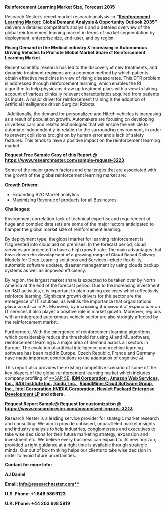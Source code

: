﻿**Reinforcement Learning Market Size, Forecast 2035**

Research Nester’s recent market research analysis on **“[Reinforcement Learning Market](https://www.researchnester.com/reports/reinforcement-learning-market/3223): Global Demand Analysis & Opportunity Outlook 2035”** delivers a detailed competitor’s analysis and a detailed overview of the global reinforcement learning market in terms of market segmentation by deployment, enterprise size, end-user, and by region. 

**Rising Demand in the Medical industry & Increasing in Autonomous Driving Vehicles to Promote Global Market Share of Reinforcement Learning Market.**

Recent scientific research has led to the discovery of new treatments, and dynamic treatment regimens are a common method by which patients obtain effective medicines in view of rising disease rates. This DTR problem is addressed through reinforcement learning, which enables the RI algorithm to help physicians draw up treatment plans with a view to taking account of various clinically relevant characteristics acquired from patients as inputs. A major driver for reinforcement training is the adoption of Artificial Intelligence driven Surgical Robots.

` `Additionally, the demand for personalized and Hitech vehicles is increasing as a result of population growth. Automakers are focusing on developing driverless cars and related technologies that will enable the vehicle to automate independently, in relation to the surrounding environment, in order to prevent collisions brought on by human error and a lack of safety features. This tends to have a positive impact on the reinforcement learning market.

**Request Free Sample Copy of this Report @ <https://www.researchnester.com/sample-request-3223>** 

Some of the major growth factors and challenges that are associated with the growth of the global reinforcement learning market are:

**Growth Drivers:**

- Expanding B2C Market analytics
- Maximizing Revenue of products for all Businesses

**Challenges:**

Environment correlation, lack of technical expertise and requirement of huge and complex data sets are some of the major factors anticipated to hamper the global market size of reinforcement learning.

By deployment type, the global market for learning reinforcement is fragmented into cloud and on premises. In the forecast period, cloud services are projected to have a high growth rate. The main advantages that have driven the development of a growing range of Cloud Based Delivery Models for Deep Learning solutions and Services include flexibility, automatic software updates, disaster management by using clouds backup systems as well as improved efficiency.

By region, the largest market share is expected to be taken over by North America at the end of the forecast period. Due to the increasing investment on R&D activities, it is important to plan training exercises which effectively reinforce learning. Significant growth drivers for this sector are the emergence of IT solutions, as well as the importance that organizations place on ethics in AI. Moreover, by increasing the amount of expenditure on IT services it also played a positive role in market growth. Moreover, regions with an integrated autonomous vehicle sector are also strongly affected by the reinforcement market.

Furthermore, With the emergence of reinforcement learning algorithms, which considerably reduce the threshold for using AI and ML software, reinforcement learning is a major area of demand across all sectors in Europe. The evolution of artificial intelligence and machine learning software has been rapid in Europe. Czech Republic, France and Germany have made important contributions to the adaptation of cognitive AI.

This report also provides the existing competitive scenario of some of the key players of the global reinforcement learning market which includes company profiling of [**SAP SE](https://www.sap.com/india/about/legal/privacy.html)**, [IBM Corporation ](https://www.ibm.com/about?lnk=flathl), [Amazon Web Services, Inc.](https://aws.amazon.com/free/?trk=14a4002d-4936-4343-8211-b5a150ca592b&sc_channel=ps&ef_id=EAIaIQobChMIpP-p_IyLgAMVDQNyCh0V6wBGEAAYASAAEgKMw_D_BwE:G:s&s_kwcid=AL!4422!3!453325184782!e!!g!!aws!10712784856!111477279771&all-free-tier.sort-by=item.additionalFields.SortRank&all-free-tier.sort-order=asc&awsf.Free%20Tier%20Types=*all&awsf.Free%20Tier%20Categories=*all), [SAS Institute Inc.](https://www.sas.com/en_in/contact.html) ,[Baidu, Inc. ](https://ir.baidu.com/), [RapidMiner](https://rapidminer.com/),[Cloud Software Group, Inc.](https://www.tibco.com/), [Intel Corporation](https://www.intel.in/content/www/in/en/homepage.html?cid=sem&source=sa360&campid=2023_ao_cbu_in_gmocoma_gmobasc_traf_text-link_brand_exact_cd_q2-in-brand_3500116297-MO2301403_google_brd_oos_mixed-pbm_intel&ad_group=brand_website_b2b1-bp_exact&intel_term=intel+corporation&sa360id=43700076899350970&&&gclid=EAIaIQobChMIofWX_o6LgAMVZWwPAh1EJQJGEAAYASAAEgKDB_D_BwE&gclsrc=aw.ds),[NVIDIA Corporation](https://www.nvidia.com/en-in/), [Hewlett Packard Enterprise Development LP](https://www.hpe.com/us/en/home.html) and others .**

**Request Report Sample@** **Request for customization @ <https://www.researchnester.com/customized-reports-3223>**  

Research Nester is a leading service provider for strategic market research and consulting. We aim to provide unbiased, unparalleled market insights and industry analysis to help industries, conglomerates and executives to take wise decisions for their future marketing strategy, expansion and investment etc. We believe every business can expand to its new horizon, provided a right guidance at a right time is available through strategic minds. Our out of box thinking helps our clients to take wise decision in order to avoid future uncertainties.

**Contact for more Info:**

**AJ Daniel**

**Email: [info@researchnester.com**](mailto:info@researchnester.com)**

**U.S. Phone: +1 646 586 9123** 

**U.K. Phone: +44 203 608 5919**




